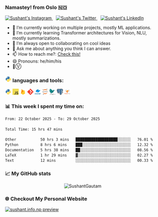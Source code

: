 ### Namastey! from Oslo 🇳🇴
<a href="https://www.instagram.com/eSushant" style="margin-right: 10px;">
  <img alt="Sushant's Instagram" height="22" width="22" src="https://upload.wikimedia.org/wikipedia/commons/a/a5/Instagram_icon.png">
</a>

<a href="https://twitter.com/eSushant" style="margin-right: 10px;">
  <img alt="Sushant's Twitter" height="22" width="22" src="https://upload.wikimedia.org/wikipedia/commons/thumb/5/5a/X_icon_2.svg/1200px-X_icon_2.svg.png">
</a>

<a href="https://www.linkedin.com/in/esushant">
  <img alt="Sushant's LinkedIn" height="22" width="22" src="https://upload.wikimedia.org/wikipedia/commons/thumb/8/81/LinkedIn_icon.svg/2048px-LinkedIn_icon.svg.png">
</a>


- 🔭 I’m currently working on multiple projects, mostly ML applications.
- 🌱 I’m currently learning Transformer architectures for Vision, NLU, mostly summarizations.
- 👯 I’m always open to collaborating on cool ideas 
- 💬 Ask me about anything you think I can answer.
- 📫 How to reach me?: [Check this!](http://sushant.info.np/)
- 😄 Pronouns: he/him/his
- 🌱Ⓥ
<!-- - ⚡ Fun fact:  -->


### <code><img height="20" src="https://raw.githubusercontent.com/github/explore/80688e429a7d4ef2fca1e82350fe8e3517d3494d/topics/python/python.png"></code> languages and tools:

<code><img height="20" src="https://raw.githubusercontent.com/github/explore/80688e429a7d4ef2fca1e82350fe8e3517d3494d/topics/python/python.png"></code>
<code><img height="20" src="https://raw.githubusercontent.com/github/explore/80688e429a7d4ef2fca1e82350fe8e3517d3494d/topics/javascript/javascript.png"></code>
<code><img height="20" src="https://raw.githubusercontent.com/github/explore/80688e429a7d4ef2fca1e82350fe8e3517d3494d/topics/firebase/firebase.png"></code>
<code><img height="20" src="https://raw.githubusercontent.com/github/explore/80688e429a7d4ef2fca1e82350fe8e3517d3494d/topics/git/git.png"></code>
<code><img height="20" src="https://raw.githubusercontent.com/github/explore/80688e429a7d4ef2fca1e82350fe8e3517d3494d/topics/docker/docker.png"></code>
<code><img height="20" src="https://raw.githubusercontent.com/github/explore/80688e429a7d4ef2fca1e82350fe8e3517d3494d/topics/jupyter-notebook/jupyter-notebook.png"></code>
<code><img height="20" src="https://raw.githubusercontent.com/github/explore/80688e429a7d4ef2fca1e82350fe8e3517d3494d/topics/latex/latex.png"></code>
<code><img height="20" src="https://raw.githubusercontent.com/github/explore/80688e429a7d4ef2fca1e82350fe8e3517d3494d/topics/postgresql/postgresql.png"></code>
<code><img height="20" src="https://raw.githubusercontent.com/github/explore/80688e429a7d4ef2fca1e82350fe8e3517d3494d/topics/tensorflow/tensorflow.png"></code>


### 📊 **This week I spent my time on:**
<!--START_SECTION:waka-->

```txt
From: 22 October 2025 - To: 29 October 2025

Total Time: 15 hrs 47 mins

Other           50 hrs 3 mins   ███████████████████░░░░░░   76.01 %
Python          8 hrs 6 mins    ███░░░░░░░░░░░░░░░░░░░░░░   12.32 %
Documentation   5 hrs 38 mins   ██░░░░░░░░░░░░░░░░░░░░░░░   08.56 %
LaTeX           1 hr 29 mins    ▓░░░░░░░░░░░░░░░░░░░░░░░░   02.27 %
Text            12 mins         ░░░░░░░░░░░░░░░░░░░░░░░░░   00.33 %
```

<!--END_SECTION:waka-->


### 📈 My GitHub stats

<p align="center"> <img src="https://github-readme-stats-sigma-five.vercel.app/api?username=SushantGautam&show_icons=true&theme=gotham" alt="SushantGautam" />


### 🌐 Checkout My Personal Website
[![sushant.info.np preview](https://image.thum.io/get/maxAge/24/width/700/https://www.sushant.info.np)](https://www.sushant.info.np)

